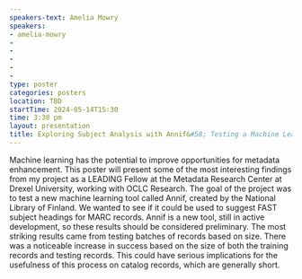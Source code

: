 ```yaml
---
speakers-text: Amelia Mowry
speakers:
- amelia-mowry
-
-
-
-
-
type: poster
categories: posters
location: TBD
startTime: 2024-05-14T15:30
time: 3:30 pm
layout: presentation
title: Exploring Subject Analysis with Annif&#58; Testing a Machine Learning Tool for Subject Heading Creation
---
```

Machine learning has the potential to improve opportunities for metadata enhancement. This poster will present some of the most interesting findings from my project as a LEADING Fellow at the Metadata Research Center at Drexel University, working with OCLC Research. The goal of the project was to test a new machine learning tool called Annif, created by the National Library of Finland. We wanted to see if it could be used to suggest FAST subject headings for MARC records. Annif is a new tool, still in active development, so these results should be considered preliminary. The most striking results came from testing batches of records based on size. There was a noticeable increase in success based on the size of both the training records and testing records. This could have serious implications for the usefulness of this process on catalog records, which are generally short.
